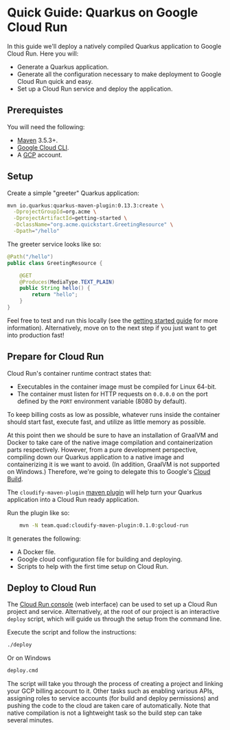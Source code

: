 # Quick Guide: Quarkus on Google Cloud Run
In this guide we'll deploy a natively compiled Quarkus application to Google Cloud Run. Here you will:

* Generate a Quarkus application.
* Generate all the configuration necessary to make deployment to Google Cloud Run quick and easy.
* Set up a Cloud Run service and deploy the application.

## Prerequistes
You will need the following:

- [Maven][1] 3.5.3+.
- [Google Cloud CLI][2].
- A [GCP][3] account.

[3]: https://cloud.google.com/
[1]: https://maven.apache.org/download.cgi
[2]: https://cloud.google.com/sdk/

## Setup
Create a simple "greeter" Quarkus application:
```bash
mvn io.quarkus:quarkus-maven-plugin:0.13.3:create \
  -DprojectGroupId=org.acme \
  -DprojectArtifactId=getting-started \
  -DclassName="org.acme.quickstart.GreetingResource" \
  -Dpath="/hello"
```
The greeter service looks like so:
```java
@Path("/hello")
public class GreetingResource {

    @GET
    @Produces(MediaType.TEXT_PLAIN)
    public String hello() {
        return "hello";
    }
}
```

Feel free to test and run this locally (see  the [getting started guide][4] for more information). Alternatively, move on to the next step if you just want to get into production fast!

[4]: https://quarkus.io/guides/getting-started-guide

## Prepare for Cloud Run
Cloud Run's container runtime contract states that:
- Executables in the container image must be compiled for Linux 64-bit.
- The container must listen for HTTP requests on `0.0.0.0` on the port defined by the `PORT` environment variable (8080 by default).

To keep billing costs as low as possible, whatever runs inside the container should start fast, execute fast, and utilize as little memory as possible. 

At this point then we should be sure to have an installation of GraalVM and Docker to take care of the native image compilation and containerization parts respectively. However, from a pure development perspective, compiling down our Quarkus application to a native image and containerizing it is we want to avoid. (In addition, GraalVM is not supported on Windows.) Therefore, we're going to delegate this to Google's [Cloud Build][5]. 

[5]: https://cloud.google.com/cloud-build/

The `cloudify-maven-plugin` [maven plugin][6] will help turn your Quarkus application into a Cloud Run ready application.

[6]: https://github.com/quad-teams/cloudify-maven-plugin

Run the plugin like so:

```bash
    mvn -N team.quad:cloudify-maven-plugin:0.1.0:gcloud-run
```

It generates the following:
- A Docker file.
- Google cloud configuration file for building and deploying.
- Scripts to help with the first time setup on Cloud Run.

## Deploy to Cloud Run
The [Cloud Run console][7] (web interface) can be used to set up a Cloud Run project and service. Alternatively, at the root of our project is an interactive `deploy` script, which will guide us through the setup from the command line.

[7]: https://console.cloud.google.com/run

Execute the script and follow the instructions:

```bash
./deploy
```
Or on Windows

```bash
deploy.cmd
```

The script will take you through the process of creating a project and linking your GCP billing account to it. Other tasks such as enabling various APIs, assigning roles to service accounts (for build and deploy permissions) and pushing the code to the cloud are taken care of automatically. Note that native compilation is not a lightweight task so the build step can take several minutes.
